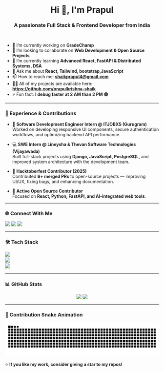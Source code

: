 <h1 align="center">Hi 👋, I'm Prapul</h1>
<h3 align="center">A passionate Full Stack & Frontend Developer from India</h3>

<br/>

- 🔭 I’m currently working on **GradeChamp**
- 👯 I’m looking to collaborate on **Web Development & Open Source Projects**
- 🌱 I’m currently learning **Advanced React, FastAPI & Distributed Systems, DSA**
- 💬 Ask me about **React, Tailwind, bootstrap,JavaScript**
- 📫 How to reach me: **shaikprapul4@gmail.com**
- 👨‍💻 All of my projects are available here: **https://github.com/prapulkrishna-shaik**
- ⚡ Fun fact: **I debug faster at 2 AM than 2 PM 😄**

---

### 📄 Experience & Contributions

- 💼 **Software Development Engineer Intern @ ITJOBXS (Gurugram)**  
  Worked on developing responsive UI components, secure authentication workflows, and optimizing backend API performance.

- 💻 **SWE Intern @ Lineysha & Thevan Software Technologies (Vijayawada)**  
  Built full-stack projects using **Django, JavaScript, PostgreSQL**, and improved system architecture with the development team.

- 🎉 **Hacktoberfest Contributor (2025)**  
  Contributed **6+ merged PRs** to open-source projects — improving UI/UX, fixing bugs, and enhancing documentation.

- 🤝 **Active Open Source Contributor**  
  Focused on **React, Python, FastAPI, and AI-integrated web tools**.

---

### 🌐 Connect With Me
<p align="left">
<a href="https://www.linkedin.com/in/your-link" target="_blank"><img src="https://skillicons.dev/icons?i=linkedin" height="40"/></a>
<a href="mailto:shaikprapul4@gmail.com"><img src="https://skillicons.dev/icons?i=gmail" height="40"/></a>
<a href="https://github.com/prapulkrishna-shaik" target="_blank"><img src="https://skillicons.dev/icons?i=github" height="40"/></a>
</p>

---

### 🛠️ Tech Stack

<p align="left">
<img src="https://skillicons.dev/icons?i=html,css,js,ts,react,tailwind,bootstrap,threejs,gsap" height="45"/>
<br/>
<img src="https://skillicons.dev/icons?i=python,django,fastapi,nodejs,express,postgres,mysql,mongodb" height="45"/>
<br/>
<img src="https://skillicons.dev/icons?i=git,github,linux,docker,figma" height="45"/>
</p>

---

### 📊 GitHub Stats

<p align="center">
<img src="https://github-readme-streak-stats.herokuapp.com/?user=prapulkrishna-shaik&theme=radical" height="165"/>
<img src="https://github-readme-stats.vercel.app/api/top-langs/?username=prapulkrishna-shaik&layout=compact&theme=radical" height="165"/>
</p>

---
### 🐍 Contribution Snake Animation
<p align="center">
  <img src="https://raw.githubusercontent.com/prapulkrishna-shaik/prapulkrishna-shaik/output/github-contribution-grid-snake.svg" alt="snake animation" />
</p>


⭐ **If you like my work, consider giving a star to my repos!**
